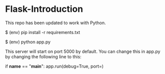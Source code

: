 # Flask-Introduction
This repo has been updated to work with Python.

$ (env) pip install -r requirements.txt


$ (env) python app.py

This server will start on port 5000 by default. You can change this in app.py by changing the following line to this:

if __name__ == "__main__":
    app.run(debug=True, port=<desired port>)

